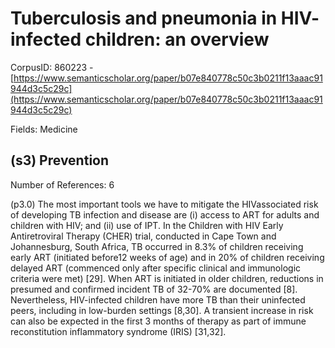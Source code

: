 # Tuberculosis and pneumonia in HIV- infected children: an overview

CorpusID: 860223 - [https://www.semanticscholar.org/paper/b07e840778c50c3b0211f13aaac91944d3c5c29c](https://www.semanticscholar.org/paper/b07e840778c50c3b0211f13aaac91944d3c5c29c)

Fields: Medicine

## (s3) Prevention
Number of References: 6

(p3.0) The most important tools we have to mitigate the HIVassociated risk of developing TB infection and disease are (i) access to ART for adults and children with HIV; and (ii) use of IPT. In the Children with HIV Early Antiretroviral Therapy (CHER) trial, conducted in Cape Town and Johannesburg, South Africa, TB occurred in 8.3% of children receiving early ART (initiated before12 weeks of age) and in 20% of children receiving delayed ART (commenced only after specific clinical and immunologic criteria were met) [29]. When ART is initiated in older children, reductions in presumed and confirmed incident TB of 32-70% are documented [8]. Nevertheless, HIV-infected children have more TB than their uninfected peers, including in low-burden settings [8,30]. A transient increase in risk can also be expected in the first 3 months of therapy as part of immune reconstitution inflammatory syndrome (IRIS) [31,32].
